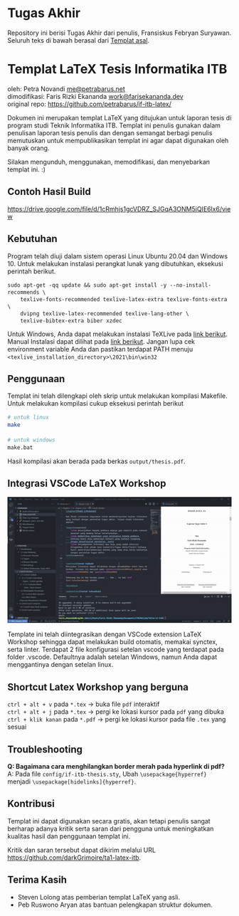 # Tugas Akhir

Repository ini berisi Tugas Akhir dari penulis, Fransiskus Febryan Suryawan.
Seluruh teks di bawah berasal dari [Templat asal](https://github.com/darkGrimoire/ta1-latex-itb).

# Templat LaTeX Tesis Informatika ITB

oleh: Petra Novandi <me@petrabarus.net>  
dimodifikasi: Faris Rizki Ekananda <work@farisekananda.dev>  
original repo: https://github.com/petrabarus/if-itb-latex/

Dokumen ini merupakan templat LaTeX yang ditujukan untuk laporan
tesis di program studi Teknik Informatika ITB. Templat ini penulis
gunakan dalam penulisan laporan tesis penulis dan dengan semangat
berbagi penulis memutuskan untuk mempublikasikan templat ini agar
dapat digunakan oleh banyak orang.

Silakan mengunduh, menggunakan, memodifikasi, dan menyebarkan
templat ini. :)

## Contoh Hasil Build

https://drive.google.com/file/d/1cRmhjs1gcVDRZ_SJGqA3ONM5jQIE6lx6/view

## Kebutuhan

Program telah diuji dalam sistem operasi Linux Ubuntu 20.04 dan Windows 10. Untuk melakukan instalasi
perangkat lunak yang dibutuhkan, eksekusi perintah berikut.

```
sudo apt-get -qq update && sudo apt-get install -y --no-install-recommends \
    texlive-fonts-recommended texlive-latex-extra texlive-fonts-extra \
    dvipng texlive-latex-recommended texlive-lang-other \
    texlive-bibtex-extra biber xzdec
```

Untuk Windows, Anda dapat melakukan instalasi TeXLive pada [link berikut](https://mirror.ctan.org/systems/texlive/tlnet/install-tl-windows.exe). Manual Instalasi dapat dilihat pada [link berikut](https://www.tug.org/texlive/windows.html). Jangan lupa cek environment variable Anda dan pastikan terdapat PATH menuju `<texlive_installation_directory>\2021\bin\win32`

## Penggunaan

Templat ini telah dilengkapi oleh skrip untuk melakukan kompilasi
Makefile. Untuk melakukan kompilasi cukup eksekusi perintah berikut

```bash
# untuk linux
make

# untuk windows
make.bat
```

Hasil kompilasi akan berada pada berkas `output/thesis.pdf`.

## Integrasi VSCode LaTeX Workshop

![Demo Gif](demo.gif)

Template ini telah diintegrasikan dengan VSCode extension LaTeX Workshop sehingga dapat melakukan build otomatis, memakai synctex, serta linter. Terdapat 2 file konfigurasi setelan vscode yang terdapat pada folder .vscode. Defaultnya adalah setelan Windows, namun Anda dapat menggantinya dengan setelan linux.

## Shortcut Latex Workshop yang berguna

`ctrl + alt + v` pada `*.tex` -> buka file `pdf` interaktif  
`ctrl + alt + j` pada `*.tex` -> pergi ke lokasi kursor pada `pdf` yang dibuka  
`ctrl + klik kanan` pada `*.pdf` -> pergi ke lokasi kursor pada file `.tex` yang sesuai

## Troubleshooting

**Q: Bagaimana cara menghilangkan border merah pada hyperlink di pdf?**  
A: Pada file `config/if-itb-thesis.sty`, Ubah `\usepackage{hyperref}` menjadi `\usepackage[hidelinks]{hyperref}`.

## Kontribusi

Templat ini dapat digunakan secara gratis, akan tetapi penulis sangat
berharap adanya kritik serta saran dari pengguna untuk meningkatkan
kualitas hasil dan penggunaan templat ini.

Kritik dan saran tersebut dapat dikirim melalui URL
<https://github.com/darkGrimoire/ta1-latex-itb>.

## Terima Kasih

- Steven Lolong atas pemberian templat LaTeX yang asli.
- Peb Ruswono Aryan atas bantuan pelengkapan struktur dokumen.
